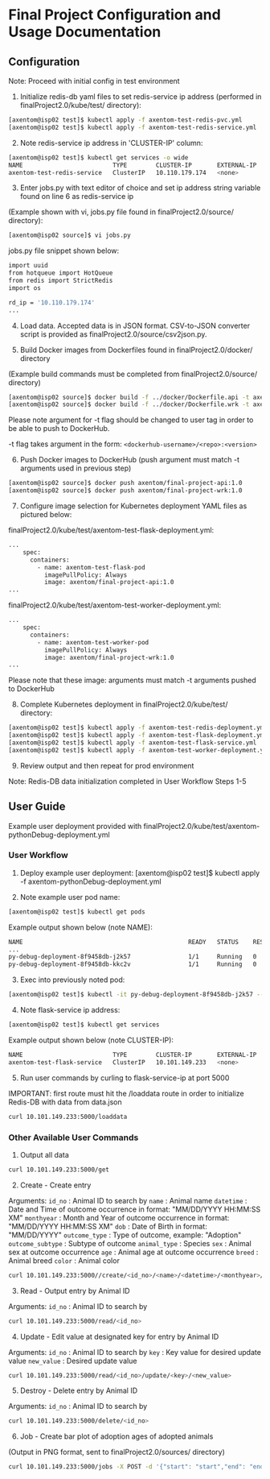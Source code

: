 # Final Project Configuration and Usage Documentation #

## Configuration ##

Note: Proceed with initial config in test environment

1) Initialize redis-db yaml files to set redis-service ip address (performed in finalProject2.0/kube/test/ directory):

```bash
[axentom@isp02 test]$ kubectl apply -f axentom-test-redis-pvc.yml
[axentom@isp02 test]$ kubectl apply -f axentom-test-redis-service.yml
```

2) Note redis-service ip address in 'CLUSTER-IP' column:

```bash
[axentom@isp02 test]$ kubectl get services -o wide
NAME                         TYPE        CLUSTER-IP       EXTERNAL-IP   PORT(S)    AGE   SELECTOR
axentom-test-redis-service   ClusterIP   10.110.179.174   <none>        6379/TCP   8h    app=axentom-test-redis
```

3) Enter jobs.py with text editor of choice and set ip address string variable found on line 6 as redis-service ip

(Example shown with vi, jobs.py file found in finalProject2.0/source/ directory):

```bash
[axentom@isp02 source]$ vi jobs.py
```

jobs.py file snippet shown below:
```bash
import uuid
from hotqueue import HotQueue
from redis import StrictRedis
import os

rd_ip = '10.110.179.174'
...
```


4) Load data. Accepted data is in JSON format. CSV-to-JSON converter script is provided as finalProject2.0/source/csv2json.py.

5) Build Docker images from Dockerfiles found in finalProject2.0/docker/ directory

(Example build commands must be completed from finalProject2.0/source/ directory)

```bash
[axentom@isp02 source]$ docker build -f ../docker/Dockerfile.api -t axentom/final-project-api:1.0 .
[axentom@isp02 source]$ docker build -f ../docker/Dockerfile.wrk -t axentom/final-project-wrk:1.0 .
```

Please note argument for -t flag should be changed to user tag in order to be able to push to DockerHub.

-t flag takes argument in the form: `<dockerhub-username>/<repo>:<version>`

6) Push Docker images to DockerHub (push argument must match -t arguments used in previous step)

```bash
[axentom@isp02 source]$ docker push axentom/final-project-api:1.0
[axentom@isp02 source]$ docker push axentom/final-project-wrk:1.0
```

7) Configure image selection for Kubernetes deployment YAML files as pictured below:

finalProject2.0/kube/test/axentom-test-flask-deployment.yml:
```bash
...
    spec:
      containers:
        - name: axentom-test-flask-pod
          imagePullPolicy: Always
          image: axentom/final-project-api:1.0
...
```

finalProject2.0/kube/test/axentom-test-worker-deployment.yml:
```bash
...
    spec:
      containers:
        - name: axentom-test-worker-pod
          imagePullPolicy: Always
          image: axentom/final-project-wrk:1.0
...
```

Please note that these image: arguments must match -t arguments pushed to DockerHub

8) Complete Kubernetes deployment in finalProject2.0/kube/test/ directory:

```bash
[axentom@isp02 test]$ kubectl apply -f axentom-test-redis-deployment.yml
[axentom@isp02 test]$ kubectl apply -f axentom-test-flask-deployment.yml
[axentom@isp02 test]$ kubectl apply -f axentom-test-flask-service.yml
[axentom@isp02 test]$ kubectl apply -f axentom-test-worker-deployment.yml
```

9) Review output and then repeat for prod environment

Note: Redis-DB data initialization completed in User Workflow Steps 1-5

## User Guide ##

Example user deployment provided with finalProject2.0/kube/test/axentom-pythonDebug-deployment.yml

### User Workflow ###

1) Deploy example user deployment:
[axentom@isp02 test]$ kubectl apply -f axentom-pythonDebug-deployment.yml

2) Note example user pod name:

```bash
[axentom@isp02 test]$ kubectl get pods
```

Example output shown below (note NAME):
```bash
NAME                                              READY   STATUS    RESTARTS   AGE
...
py-debug-deployment-8f9458db-j2k57                1/1     Running   0          9h
py-debug-deployment-8f9458db-kkc2v                1/1     Running   0          9h
```

3) Exec into previously noted pod:

```bash
[axentom@isp02 test]$ kubectl -it py-debug-deployment-8f9458db-j2k57 -- /bin/bash
```

4) Note flask-service ip address:

```bash
[axentom@isp02 test]$ kubectl get services
```

Example output shown below (note CLUSTER-IP):
```bash
NAME                         TYPE        CLUSTER-IP       EXTERNAL-IP   PORT(S)    AGE
axentom-test-flask-service   ClusterIP   10.101.149.233   <none>        5000/TCP   9h
```

5) Run user commands by curling to flask-service-ip at port 5000

IMPORTANT: first route must hit the /loaddata route in order to initialize Redis-DB with data from data.json

```bash
curl 10.101.149.233:5000/loaddata
```

### Other Available User Commands ###

1) Output all data

```bash
curl 10.101.149.233:5000/get
``` 
2) Create - Create entry

Arguments:
`id_no` : Animal ID to search by
`name` : Animal name
`datetime` : Date and Time of outcome occurrence in format: "MM/DD/YYYY HH:MM:SS XM"
`monthyear` : Month and Year of outcome occurrence in format: "MM/DD/YYYY HH:MM:SS XM"
`dob` : Date of Birth in format: "MM/DD/YYYY"
`outcome_type` : Type of outcome, example: "Adoption"
`outcome_subtype` : Subtype of outcome
`animal_type` : Species
`sex` : Animal sex at outcome occurrence
`age` : Animal age at outcome occurrence
`breed` : Animal breed
`color` : Animal color

```bash
curl 10.101.149.233:5000//create/<id_no>/<name>/<datetime>/<monthyear>/<dob>/<outcome_type>/<outcome_subtype>/<animal_type>/<sex>/<age>/<breed>/<color>
```

3) Read - Output entry by Animal ID

Arguments:
`id_no` : Animal ID to search by

```bash
curl 10.101.149.233:5000/read/<id_no>
```

4) Update - Edit value at designated key for entry by Animal ID

Arguments:
`id_no` : Animal ID to search by
`key` : Key value for desired update value
`new_value` : Desired update value

```bash
curl 10.101.149.233:5000/read/<id_no>/update/<key>/<new_value>
```

5) Destroy - Delete entry by Animal ID

Arguments:
`id_no` : Animal ID to search by

```bash
curl 10.101.149.233:5000/delete/<id_no>
```

6) Job - Create bar plot of adoption ages of adopted animals

(Output in PNG format, sent to finalProject2.0/sources/ directory)

```bash
curl 10.101.149.233:5000/jobs -X POST -d '{"start": "start","end": "end"}'
```
